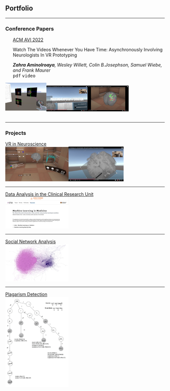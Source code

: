 
## Portfolio

---
### Conference Papers
<div display="inline-block;">
<div><ul style="list-style: none;">
<li><li><u>ACM AVI 2022</u></li>
<li><p>Watch The Videos Whenever You Have Time: Asynchronously Involving Neurologists In VR Prototyping</p></li></li>
<li><i><b>Zahra Aminolroaya</b>, Wesley Willett, Colin B.Josephson, Samuel Wiebe, and Frank Maurer</i></li>
<li><kbd>pdf</kbd>
<kbd>video</kbd></li></ul></div>
<div><img src="images/1.png" width=130 height=90/><img src="images/2.png" width=130/><img src="images/3.png" width=130/></div></div>
<br>
 
---
### Projects

[VR in Neuroscience](/sample_page)
<br>
<img src="images/EPES1.PNG" width=200/><img src="images/EPES2.png" width=174/>

---
[Data Analysis in the Clinical Research Unit](/pdf/sample_presentation.pdf)
<br>
<img src="images/CRU1.png" width=200/>

---
[Social Network Analysis](/pdf/sample_presentation.pdf)
<br>
<img src="images/SNA.png" width=200/>

---
[Plagarism Detection](/pdf/sample_presentation.pdf)
<br>
<img src="images/plag.png" width=200/>


